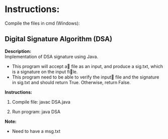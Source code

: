# Instructions:

Compile the files in cmd (Windows):

## Digital Signature Algorithm (DSA)

**Description:**  
Implementation of DSA signature using Java.
- This program will accept a file as an input, and produce a sig.txt, which is a signature on the input file.
- This program need to be able to verify the input file and the signature in sig.txt and should return True. Otherwise, return False.

**Instructions:**

1. Compile file: javac DSA.java

2. Run program: java DSA

**Note:**
- Need to have a msg.txt

